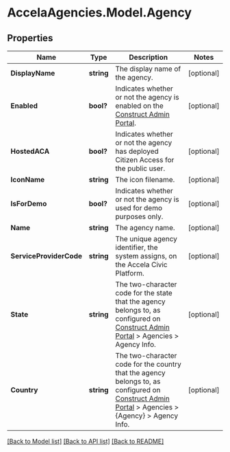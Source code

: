 # AccelaAgencies.Model.Agency
## Properties

Name | Type | Description | Notes
------------ | ------------- | ------------- | -------------
**DisplayName** | **string** | The display name of the agency. | [optional] 
**Enabled** | **bool?** | Indicates whether or not the agency is enabled on the [Construct Admin Portal](https://admin.accela.com). | [optional] 
**HostedACA** | **bool?** | Indicates whether or not the agency has deployed Citizen Access for the public user. | [optional] 
**IconName** | **string** | The icon filename. | [optional] 
**IsForDemo** | **bool?** | Indicates whether or not the agency is used for demo purposes only. | [optional] 
**Name** | **string** | The agency name. | [optional] 
**ServiceProviderCode** | **string** | The unique agency identifier, the system assigns, on the Accela Civic Platform. | [optional] 
**State** | **string** | The two-character code for the state that the agency belongs to, as configured on [Construct Admin Portal](https://admin.accela.com) &gt; Agencies &gt; Agency Info. | [optional] 
**Country** | **string** | The two-character code for the country that the agency belongs to, as configured on [Construct Admin Portal](https://admin.accela.com) &gt; Agencies &gt; {Agency} &gt; Agency Info. | [optional] 

[[Back to Model list]](../README.md#documentation-for-models) [[Back to API list]](../README.md#documentation-for-api-endpoints) [[Back to README]](../README.md)

